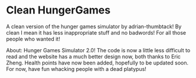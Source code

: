 # Clean HungerGames

A clean version of the hunger games simulator by adrian-thumbtack!
By clean I mean it has less inappropriate stuff and no badwords!
For all those people who wanted it!

About:
Hunger Games Simulator 2.0! The code is now a little less difficult to read and the website has a much better design now, both thanks to Eric Zheng. Health points have now been added, hopefully to be updated soon. For now, have fun whacking people with a dead platypus!
